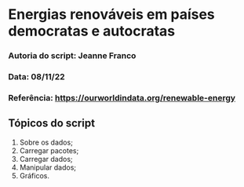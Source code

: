 # Energias renováveis em países democratas e autocratas

### Autoria do script: Jeanne Franco
### Data: 08/11/22
### Referência: https://ourworldindata.org/renewable-energy

## Tópicos do script

1. Sobre os dados;
2. Carregar pacotes;
3. Carregar dados;
4. Manipular dados;
5. Gráficos.
